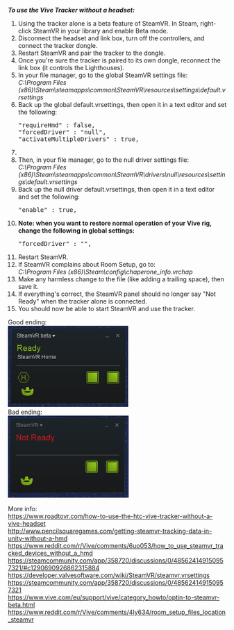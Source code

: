 ***To use the Vive Tracker without a headset:***
<ol>
	<li>Using the tracker alone is a beta feature of SteamVR. In Steam, right-click SteamVR in your library and enable Beta mode.</li>
	<li>Disconnect the headset and link box, turn off the controllers, and connect the tracker dongle.</li>
	<li>Restart SteamVR and pair the tracker to the dongle.</li>
	<li>Once you're sure the tracker is paired to its own dongle, reconnect the link box (it controls the Lighthouses).
	<li>In your file manager, go to the global SteamVR settings file:<br>
	<i>C:\Program Files (x86)\Steam\steamapps\common\SteamVR\resources\settings\default.vrsettings</i></li>
	<li>
		Back up the global default.vrsettings, then open it in a text editor and set the following:
		<pre>
"requireHmd" : false,
"forcedDriver" : "null",
"activateMultipleDrivers" : true,</pre>
	</li>
	<li>
	<li>Then, in your file manager, go to the null driver settings file:<br>
	<i>C:\Program Files (x86)\Steam\steamapps\common\SteamVR\drivers\null\resources\settings\default.vrsettings</i></li>
	<li>
		Back up the null driver default.vrsettings, then open it in a text editor and set the following:
		<pre>
"enable" : true,</pre>
	</li>
	<li><b>Note: when you want to restore normal operation of your Vive rig, change the following in global settings:</b>
		<pre>
"forcedDriver" : "",</pre>
	<li>Restart SteamVR.</li>
	<li>If SteamVR complains about Room Setup, go to:<br>
	<i>C:\Program Files (x86)\Steam\config\chaperone_info.vrchap</i></li>
	<li>Make any harmless change to the file (like adding a trailing space), then save it.</li>
	<li>If everything's correct, the SteamVR panel should no longer say "Not Ready" when the tracker alone is connected.</li>
	<li>You should now be able to start SteamVR and use the tracker.</li>
</ol>

Good ending:<br>
<img src="./docs/images/tracker_good.png"><br>
Bad ending:<br>
<img src="./docs/images/tracker_bad.png"><br>

More info:<br>
https://www.roadtovr.com/how-to-use-the-htc-vive-tracker-without-a-vive-headset<br>
http://www.pencilsquaregames.com/getting-steamvr-tracking-data-in-unity-without-a-hmd<br>
https://www.reddit.com/r/Vive/comments/6uo053/how_to_use_steamvr_tracked_devices_without_a_hmd<br>
https://steamcommunity.com/app/358720/discussions/0/485624149150957321/#c1290690926862315884<br>
https://developer.valvesoftware.com/wiki/SteamVR/steamvr.vrsettings<br>
https://steamcommunity.com/app/358720/discussions/0/485624149150957321<br>
https://www.vive.com/eu/support/vive/category_howto/optin-to-steamvr-beta.html<br>
https://www.reddit.com/r/Vive/comments/4ly634/room_setup_files_location_steamvr<br>